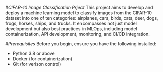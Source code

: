 #*CIFAR-10 Image Classification Prject*
This project aims to develop and deploy a machine learning model to classify images from the CIFAR-10 dataset into one of ten categories: airplanes, cars, birds, cats, deer, dogs, frogs, horses, ships, and trucks. It encompasses not just model development but also best practices in MLOps, including model containerization, API development, monitoring, and CI/CD integration.

#*Prerequisites*
Before you begin, ensure you have the following installed:

- Python 3.8 or above
- Docker (for containerization)
- Git (for verison control)